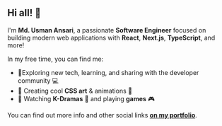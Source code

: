 ## **Hi all!** 👋

I'm **Md. Usman Ansari**, a passionate **Software Engineer** focused on building modern web applications with **React**, **Next.js**, **TypeScript**, and more!

In my free time, you can find me:

- 🌴Exploring new tech, learning, and sharing with the developer community 💻
- 🎨 Creating cool **CSS art** & animations 🌸
- 🎥 Watching **K-Dramas** 🎥 and playing **games** 🎮

You can find out more info and other social links [**on my portfolio**](https://mdusmanansari.com).
